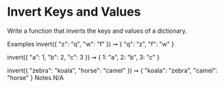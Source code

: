 # Invert Keys and Values

Write a function that inverts the keys and values of a dictionary.

Examples
invert({ "z": "q", "w": "f" })
➞ { "q": "z", "f": "w" }

invert({ "a": 1, "b": 2, "c": 3 })
➞ { 1: "a", 2: "b", 3: "c" }

invert({ "zebra": "koala", "horse": "camel" })
➞ { "koala": "zebra", "camel": "horse" }
Notes
N/A
